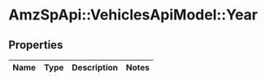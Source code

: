 # AmzSpApi::VehiclesApiModel::Year

## Properties
Name | Type | Description | Notes
------------ | ------------- | ------------- | -------------

